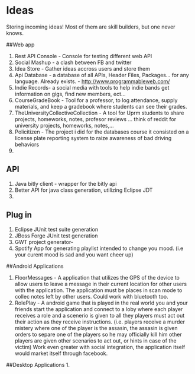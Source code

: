 Ideas
=====

Storing incoming ideas! Most of them are skill builders, but one never knows.


##Web app
1. Rest API Console - Console for testing different web API
2. Social Mashup - a clash between FB and twitter
3. Idea Store - Gather ideas accross users and store them
4. Api Database - a database of all APIs, Header Files, Packages... for any language. Already exists. - http://www.programmableweb.com/
5. Indie Records- a social media with tools to help indie bands get information on gigs, find new members, ect...
6. CourseGradeBook - Tool for a professor, to log attendance, supply materials, and keep a gradebook where students can see their grades.
7. TheUniversityCollectiveCollection - A tool for Uprm students to share projects, homeworks, notes, profesor reviews ... think of reddit for university projects, homeworks, notes,...
9. Policitizen - The project i did for the databases course it consisted on a license plate reporting system to raize awareness of bad driving behaviors
10. 

## API
1. Java bitly client - wrapper for the bitly api
2. Better API for java class generation, utilizing Eclipse JDT
3. 

## Plug in
1. Eclipse JUnit test suite generation
2. JBoss Forge JUnit test generation
3. GWT project generator- 
4. Spotify App for generating playlist intended to change you mood. (i.e your curent mood is sad and you want cheer up)

##Android Applications
1. FloorMessages -  A application that utilizes the GPS of the device to allow users to leave a message in their current location for other users with the application. The application must be places in scan mode to collec notes left by other users. Could work with bluetooth too.
2. RolePlay - A android game that is played in the real world you and your friends start the application and connect to a loby where each player receives a role and a scenerio is given to all they players must act out their action as they receive instructions. (i.e. players receive a murder mistery where one of the player is the assasin, the assasin is given orders to separe one of the players so he may officially kill him other players are given other scenarios to act out, or hints in case of the victim) Work even greater with social integration, the application itself would market itself through facebook. 

##Desktop Applications
1. 
